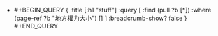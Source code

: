 - #+BEGIN_QUERY
  {
  :title [:h1 "stuff"]
  :query [
   :find (pull ?b [*])
         :where
         (page-ref ?b "地方權力大小")
         []
  ]
  :breadcrumb-show? false
  }
  #+END_QUERY